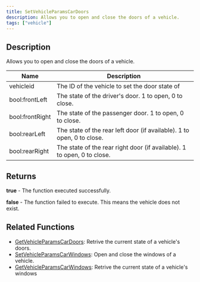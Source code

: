 ```yaml
---
title: SetVehicleParamsCarDoors
description: Allows you to open and close the doors of a vehicle.
tags: ["vehicle"]
---
```


<VersionWarn version='SA-MP 0.3.7' />

## Description

Allows you to open and close the doors of a vehicle.

| Name            | Description                                                             |
| --------------- | ----------------------------------------------------------------------- |
| vehicleid       | The ID of the vehicle to set the door state of                          |
| bool:frontLeft  | The state of the driver's door. 1 to open, 0 to close.                  |
| bool:frontRight | The state of the passenger door. 1 to open, 0 to close.                 |
| bool:rearLeft   | The state of the rear left door (if available). 1 to open, 0 to close.  |
| bool:rearRight  | The state of the rear right door (if available). 1 to open, 0 to close. |

## Returns

**true** - The function executed successfully.

**false** - The function failed to execute. This means the vehicle does not exist.

## Related Functions

- [GetVehicleParamsCarDoors](GetVehicleParamsCarDoors): Retrive the current state of a vehicle's doors.
- [SetVehicleParamsCarWindows](SetVehicleParamsCarWindows): Open and close the windows of a vehicle.
- [GetVehicleParamsCarWindows](GetVehicleParamsCarWindows): Retrive the current state of a vehicle's windows
